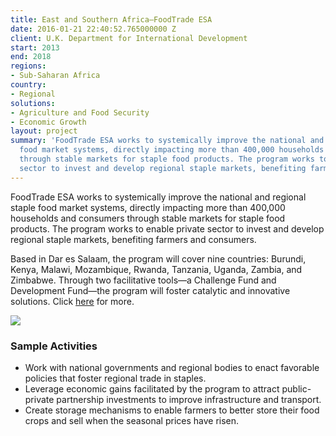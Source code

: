 ```yaml
---
title: East and Southern Africa—FoodTrade ESA
date: 2016-01-21 22:40:52.765000000 Z
client: U.K. Department for International Development
start: 2013
end: 2018
regions:
- Sub-Saharan Africa
country:
- Regional
solutions:
- Agriculture and Food Security
- Economic Growth
layout: project
summary: 'FoodTrade ESA works to systemically improve the national and regional staple
  food market systems, directly impacting more than 400,000 households and consumers
  through stable markets for staple food products. The program works to enable private
  sector to invest and develop regional staple markets, benefiting farmers and consumers. '
---
```


FoodTrade ESA works to systemically improve the national and regional staple food market systems, directly impacting more than 400,000 households and consumers through stable markets for staple food products. The program works to enable private sector to invest and develop regional staple markets, benefiting farmers and consumers.

Based in Dar es Salaam, the program will cover nine countries: Burundi, Kenya, Malawi, Mozambique, Rwanda, Tanzania, Uganda, Zambia, and Zimbabwe. Through two facilitative tools—a Challenge Fund and Development Fund—the program will foster catalytic and innovative solutions. Click [here][1] for more.

![][2]

###  Sample Activities

* Work with national governments and regional bodies to enact favorable policies that foster regional trade in staples.
* Leverage economic gains facilitated by the program to attract public-private partnership investments to improve infrastructure and transport.
* Create storage mechanisms to enable farmers to better store their food crops and sell when the seasonal prices have risen.


[1]: http://foodtradeesa.com/
[2]: https://assetify-dai.com/projects/FoodTradeESA.jpg
